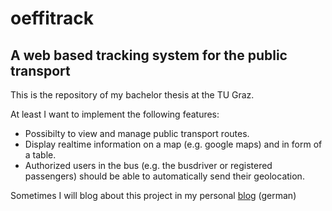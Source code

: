 oeffitrack
==========

A web based tracking system for the public transport
---------
This is the repository of my bachelor thesis at the TU Graz.

At least I want to implement the following features: 

* Possibilty to view and manage public transport routes.
* Display realtime information on a map (e.g. google maps) and in form of a table.
* Authorized users in the bus (e.g. the busdriver or registered passengers) should be able to automatically send their geolocation.


Sometimes I will blog about this project in my personal [blog](http://chm0815.blogspot.com) (german)
